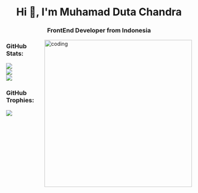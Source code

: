 <h1 align="center">Hi 👋, I'm Muhamad Duta Chandra</h1>
<h3 align="center">FrontEnd Developer from Indonesia</h3>
<img align="right" alt="coding" width="400" src="https://i.pinimg.com/originals/e8/f4/53/e8f453469a3ec97ecd354df465d73913.gif">

<h3 align="left">GitHub Stats:</h3>

![](https://github-readme-stats.vercel.app/api/top-langs/?username=0x1m4o&theme=react&hide_border=false&include_all_commits=true&count_private=false&layout=compact)<br>
![](https://github-readme-stats.vercel.app/api?username=0x1m4o&theme=react&hide_border=false&include_all_commits=true&count_private=false)
<br>
![](https://github-readme-streak-stats.herokuapp.com/?user=0x1m4o&theme=react&hide_border=false)

<h3 align="left">GitHub Trophies:</h3>

![](https://github-profile-trophy.vercel.app/?username=0x1m4o&theme=radical&no-frame=false&no-bg=false&margin-w=4)
